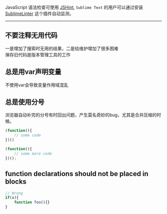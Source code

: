 JavaScript 语法检查可使用 [JSHint](http://www.jshint.com/), `Sublime Text` 的用户可以通过安装 [SublimeLinter](https://github.com/SublimeLinter/SublimeLinter) 这个插件自动监测。

------------------------------------

## 不要注释无用代码

一是增加了搜索时无用的结果，二是给维护增加了很多困难  
保存旧代码是版本管理工具的工作

## 总是用var声明变量

不使用var会导致变量作用域混乱


## 总是使用分号

浏览器自动补完的分号有时回出问题，产生莫名奇妙的bug，尤其是合并压缩的时候。

```JavaScript
(function(){
    // some code
})()

(function(){
    // some more code
})();
```

## function declarations should not be placed in blocks

```JavaScript
// Wrong
if(x){
    function foo(){}
}
```



